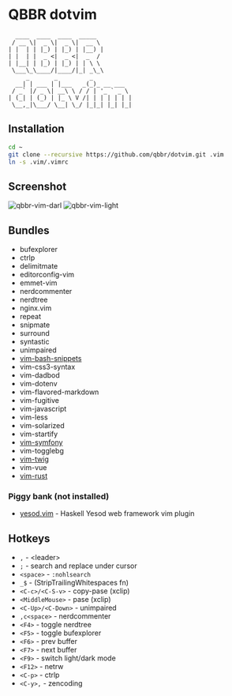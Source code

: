 # QBBR dotvim

	  ____  ____  ____  _____
	 / __ \|  _ \|  _ \|  __ \
	| |  | | |_) | |_) | |__) |
	| |  | |  _ <|  _ <|  _  /
	| |__| | |_) | |_) | | \ \
	 \___\_\____/|____/|_| _\_\
	     _       _         _
	  __| | ___ | |___   _(_)_ __ ___
	 / _` |/ _ \| __\ \ / / | '_ ` _ \
	| (_| | (_) | |_ \ V /| | | | | | |
	 \__,_|\___/ \__| \_/ |_|_| |_| |_|

## Installation

```bash
cd ~
git clone --recursive https://github.com/qbbr/dotvim.git .vim
ln -s .vim/.vimrc
```

## Screenshot

![qbbr-vim-darl](https://i.imgur.com/KOGeqCi.png)
![qbbr-vim-light](https://i.imgur.com/uy73JOf.png)

## Bundles

 * bufexplorer
 * ctrlp
 * delimitmate
 * editorconfig-vim
 * emmet-vim
 * nerdcommenter
 * nerdtree
 * nginx.vim
 * repeat
 * snipmate
 * surround
 * syntastic
 * unimpaired
 * [vim-bash-snippets](https://github.com/qbbr/vim-bash-snippets)
 * vim-css3-syntax
 * vim-dadbod
 * vim-dotenv
 * vim-flavored-markdown
 * vim-fugitive
 * vim-javascript
 * vim-less
 * vim-solarized
 * vim-startify
 * [vim-symfony](https://github.com/qbbr/vim-symfony)
 * vim-togglebg
 * [vim-twig](https://github.com/qbbr/vim-twig)
 * vim-vue
 * [vim-rust](https://github.com/rust-lang/rust.vim)

### Piggy bank (not installed)

 * [yesod.vim](https://github.com/alx741/yesod.vim) - Haskell Yesod web framework vim plugin

## Hotkeys

 * `,` - &lt;leader&gt;
 * `;` - search and replace under cursor
 * `<space>` - `:nohlsearch`
 * `_$` - (StripTrailingWhitespaces fn)
 * `<C-c>/<C-S-v>` - copy-pase (xclip)
 * `<MiddleMouse>` - pase (xclip)
 * `<C-Up>/<C-Down>` - unimpaired
 * `,c<space>` - nerdcommenter
 * `<F4>` - toggle nerdtree
 * `<F5>` - toggle bufexplorer
 * `<F6>` - prev buffer
 * `<F7>` - next buffer
 * `<F9>` - switch light/dark mode
 * `<F12>` - netrw
 * `<C-p>` - ctrlp
 * `<C-y>,` - zencoding
